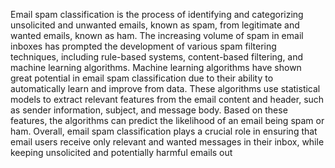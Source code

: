 Email spam classification is the process of identifying and categorizing unsolicited and unwanted emails, known as spam, from legitimate and wanted emails, known as ham. The increasing volume of spam in email inboxes has prompted the development of various spam filtering techniques, including rule-based systems, content-based filtering, and machine learning algorithms. Machine learning algorithms have shown great potential in email spam classification due to their ability to automatically learn and improve from data. These algorithms use statistical models to extract relevant features from the email content and header, such as sender information, subject, and message body. Based on these features, the algorithms can predict the likelihood of an email being spam or ham. Overall, email spam classification plays a crucial role in ensuring that email users receive only relevant and wanted messages in their inbox, while keeping unsolicited and potentially harmful emails out
